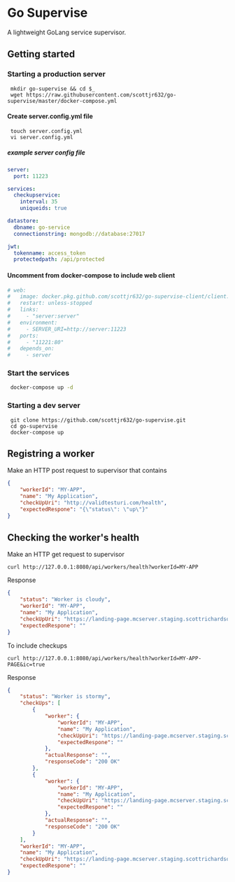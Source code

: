 # Go Supervise
A lightweight GoLang service supervisor.

## Getting started
### Starting a production server
```shell
 mkdir go-supervise && cd $_
 wget https://raw.githubusercontent.com/scottjr632/go-supervise/master/docker-compose.yml
```
#### Create server.config.yml file
```shell
 touch server.config.yml
 vi server.config.yml
```
##### example server config file
```yml
server:
  port: 11223

services:
  checkupservice:
    interval: 35 
    uniqueids: true

datastore:
  dbname: go-service
  connectionstring: mongodb://database:27017

jwt:
  tokenname: access_token
  protectedpath: /api/protected
```

#### Uncomment from docker-compose to include web client
```yml
# web:
#   image: docker.pkg.github.com/scottjr632/go-supervise-client/client:latest 
#   restart: unless-stopped
#   links:
#     - "server:server"
#   environment:
#     - SERVER_URI=http://server:11223
#   ports:
#     - "11221:80"
#   depends_on:
#     - server
 ```
### Start the services
```bash
 docker-compose up -d
```

### Starting a dev server
```shell
 git clone https://github.com/scottjr632/go-supervise.git
 cd go-supervise
 docker-compose up
```

## Registring a worker

Make an HTTP post request to supervisor that contains 
```json
{
	"workerId": "MY-APP",
	"name": "My Application",
	"checkUpUri": "http://validtesturi.com/health",
	"expectedRespone": "{\"status\": \"up\"}"
}
```

## Checking the worker's health
Make an HTTP get request to supervisor

`curl http://127.0.0.1:8080/api/workers/health?workerId=MY-APP` 
  
Response
```json
{
    "status": "Worker is cloudy",
    "workerId": "MY-APP",
    "name": "My Application",
    "checkUpUri": "https://landing-page.mcserver.staging.scottrichardson.dev/",
    "expectedRespone": ""
}
```
To include checkups
  
`curl http://127.0.0.1:8080/api/workers/health?workerId=MY-APP-PAGE&ic=true` 
  
Response
```json
{
    "status": "Worker is stormy",
    "checkUps": [
        {
            "worker": {
                "workerId": "MY-APP",
                "name": "My Application",
                "checkUpUri": "https://landing-page.mcserver.staging.scottrichardson.dev/",
                "expectedRespone": ""
            },
            "actualResponse": "",
            "responseCode": "200 OK"
        },
        {
            "worker": {
                "workerId": "MY-APP",
                "name": "My Application",
                "checkUpUri": "https://landing-page.mcserver.staging.scottrichardson.dev/",
                "expectedRespone": ""
            },
            "actualResponse": "",
            "responseCode": "200 OK"
        }
    ],
    "workerId": "MY-APP",
    "name": "My Application",
    "checkUpUri": "https://landing-page.mcserver.staging.scottrichardson.dev/",
    "expectedRespone": ""
}

